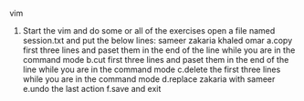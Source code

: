 vim
1. Start the vim and do some or all of the exercises
 open a file named session.txt and put the below lines:
 sameer
 zakaria
 khaled
 omar
a.copy first three lines and paset them in the end of the line while you are in the command mode
b.cut first three lines and paset them in the end of the line while you are in the command mode
c.delete the first three lines while you are in the command mode
d.replace zakaria with sameer
e.undo the last action
f.save and exit
